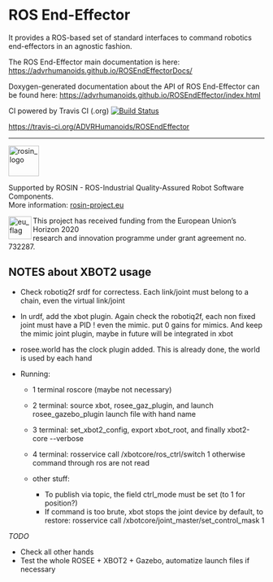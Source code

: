 # ROS End-Effector 
It provides a ROS-based set of standard interfaces to command robotics end-effectors in an agnostic fashion.

The ROS End-Effector main documentation is here: https://advrhumanoids.github.io/ROSEndEffectorDocs/

Doxygen-generated documentation about the API of ROS End-Effector can be found here: https://advrhumanoids.github.io/ROSEndEffector/index.html

CI powered by Travis CI (.org) [![Build Status](https://travis-ci.org/ADVRHumanoids/ROSEndEffector.svg?branch=master)](https://travis-ci.org/ADVRHumanoids/ROSEndEffector)

https://travis-ci.org/ADVRHumanoids/ROSEndEffector

***
<!-- 
    ROSIN acknowledgement from the ROSIN press kit
    @ https://github.com/rosin-project/press_kit
-->

<a href="http://rosin-project.eu">
  <img src="http://rosin-project.eu/wp-content/uploads/rosin_ack_logo_wide.png" 
       alt="rosin_logo" height="60" >
</a>

Supported by ROSIN - ROS-Industrial Quality-Assured Robot Software Components.  
More information: <a href="http://rosin-project.eu">rosin-project.eu</a>

<img src="http://rosin-project.eu/wp-content/uploads/rosin_eu_flag.jpg" 
     alt="eu_flag" height="45" align="left" >  

This project has received funding from the European Union’s Horizon 2020  
research and innovation programme under grant agreement no. 732287. 



## NOTES about XBOT2 usage
- Check robotiq2f srdf for correctess. Each link/joint must belong to a chain, even the virtual link/joint
- In urdf, add the xbot plugin. Again check the robotiq2f, each non fixed joint must have a PID ! even the mimic. put 0 gains for mimics. And keep the mimic joint plugin, maybe in future will be integrated in xbot
- rosee.world has the clock plugin added. This is already done, the world is used by each hand

- Running:
  - 1 terminal roscore (maybe not necessary)
  - 2 terminal: source xbot, rosee_gaz_plugin, and launch rosee_gazebo_plugin launch file with hand name
  - 3 terminal: set_xbot2_config, export xbot_root, and finally xbot2-core --verbose
  - 4 terminal: rosservice call /xbotcore/ros_ctrl/switch 1  otherwise command through ros are not read
  
  - other stuff:
    - To publish via topic, the field ctrl_mode must be set (to 1 for position?)
    - If command is too brute, xbot stops the joint device by default, to restore: rosservice call /xbotcore/joint_master/set_control_mask 1
    
*TODO*
- Check all other hands
- Test the whole ROSEE + XBOT2 + Gazebo, automatize launch files if necessary


